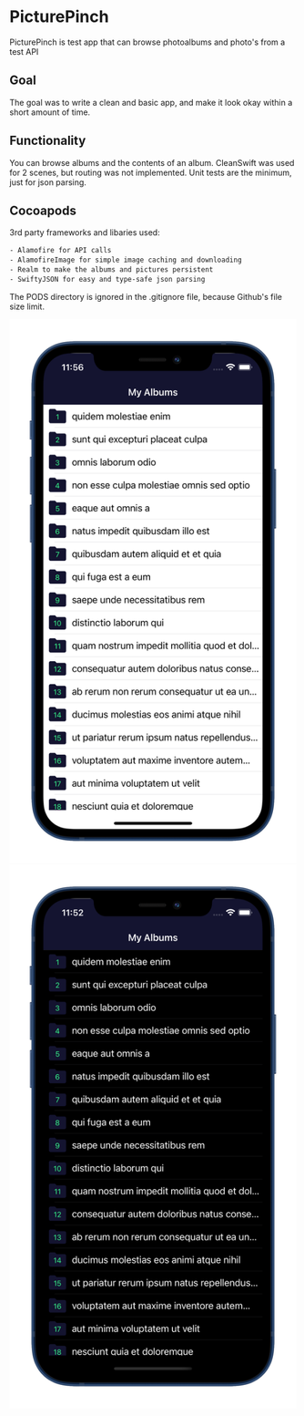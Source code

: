 # PicturePinch

PicturePinch is test app that can browse photoalbums and photo's from a test API

## Goal

The goal was to write a clean and basic app, and make it look okay within a short amount of time. 

## Functionality

You can browse albums and the contents of an album. 
CleanSwift was used for 2 scenes, but routing was not implemented. Unit tests are the minimum, just for json parsing.

## Cocoapods

3rd party frameworks and libaries used:
```bash
- Alamofire for API calls
- AlamofireImage for simple image caching and downloading
- Realm to make the albums and pictures persistent
- SwiftyJSON for easy and type-safe json parsing
```

The PODS directory is ignored in the .gitignore file, because Github's file size limit.

![picture](screenshot.png) ![picture](screenshot_dark.png)